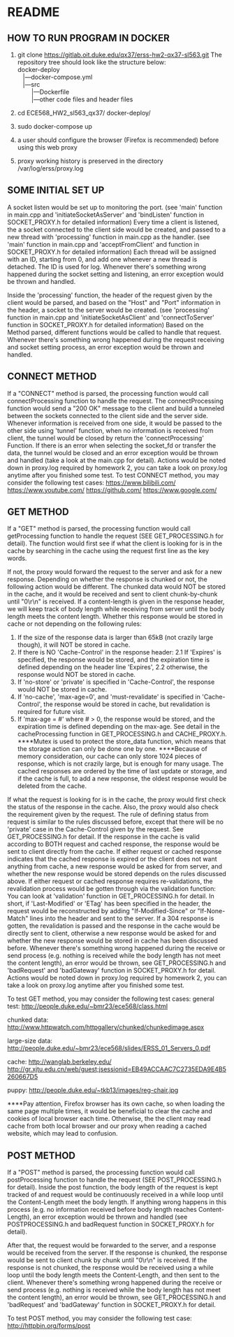 # README

## HOW TO RUN PROGRAM IN DOCKER

1. git clone https://gitlab.oit.duke.edu/qx37/erss-hw2-qx37-sl563.git 
The repository tree should look like the structure below:  
docker-deploy  
   |—docker-compose.yml  
   |—src  
        |—Dockerfile  
        |—other code files and header files  

2. cd ECE568_HW2_sl563_qx37/ docker-deploy/
3. sudo docker-compose up
4. a user should configure the browser (Firefox is recommended) before using this web proxy
5. proxy working history is preserved in the directory /var/log/erss/proxy.log


## SOME INITIAL SET UP

A socket listen would be set up to monitoring the port. (see 'main' function in main.cpp and 'initiateSocketAsServer' and 'bindListen' function in SOCKET_PROXY.h for detailed information)
Every time a client is listened, the a socket connected to the client side would be created, and passed to a new thread with 'processing' function in main.cpp as the handler. (see 'main' function in main.cpp and 'acceptFromClient' and function in SOCKET_PROXY.h for detailed information)
Each thread will be assigned with an ID, starting from 0, and add one whenever a new thread is detached. The ID is used for log.
Whenever there's something wrong happened during the socket setting and listening, an error exception would be thrown and handled.

Inside the 'processing' function, the header of the request given by the client would be parsed, and based on the "Host" and "Port" information in the header, a socket to the server would be created. (see 'processing' function in main.cpp and 'initiateSocketAsClient' and 'connectToServer' function in SOCKET_PROXY.h for detailed information)
Based on the Method parsed, different functions would be called to handle that request.
Whenever there's something wrong happened during the request receiving and socket setting process, an error exception would be thrown and handled.


## CONNECT METHOD

If a "CONNECT" method is parsed, the processing function would call connectProcessing function to handle the request.
The connectProcessing function would send a "200 OK" message to the client and build a tunneled between the sockets connected to the client side and the server side. 
Whenever information is received from one side, it would be passed to the other side using 'tunnel' function, when no information is received from client, the tunnel would be closed by return the 'connectProcessing' Function. 
If there is an error when selecting the socket_fd or transfer the data, the tunnel would be closed and an error exception would be thrown and handled (take a look at the main.cpp for detail).
Actions would be noted down in proxy.log required by homework 2, you can take a look on proxy.log anytime after you finished some test. 
To test CONNECT method, you may consider the following test cases:
https://www.bilibili.com/
https://www.youtube.com/
https://github.com/
https://www.google.com/

## GET METHOD

If a "GET" method is parsed, the processing function would call getProcessing function to handle the request  (SEE GET_PROCESSING.h for detail).
The function would first see if what the client is looking for is in the cache by searching in the cache using the request first line as the key words.

If not, the proxy would forward the request to the server and ask for a new response.
Depending on whether the response is chunked or not, the following action would be different.
The chunked data would NOT be stored in the cache, and it would be received and sent to client chunk-by-chunk until "0\r\n" is received.
If a content-length is given in the response header, we will keep track of body length while receiving from server until the body length meets the content length.
Whether this response would be stored in cache or not depending on the following rules:
1. If the size of the response data is larger than 65kB (not crazily large though), it will NOT be stored in cache.
2. If there is NO 'Cache-Control' in the response header:
	2.1 If 'Expires' is specified, the response would be stored, and the expiration time is defined depending on the header line 'Expires',
	2.2 otherwise, the response would NOT be stored in cache.
3. If 'no-store' or 'private' is specified in 'Cache-Control', the response would NOT be stored in cache.
4. If 'no-cache', 'max-age=0', and 'must-revalidate' is specified in 'Cache-Control', the response would be stored in cache, but revalidation is required for future visit.
5. If 'max-age = #' where # > 0, the response would be stored, and the expiration time is defined depending on the max-age.
See detail in the cacheProcessing function in GET_PROCESSING.h and CACHE_PROXY.h.
****Mutex is used to protect the store_data function, which means that the storage action can only be done one by one.
****Because of memory consideration, our cache can only store 1024 pieces of response, which is not crazily large, but is enough for many usage. The cached responses are ordered by the time of last update or storage, and if the cache is full, to add a new response, the oldest response would be deleted from the cache.

If what the request is looking for is in the cache, the proxy would first check the status of the response in the cache.
Also, the proxy would also check the requirement given by the request.
The rule of defining status from request is similar to the rules discussed before, except that there will be no 'private' case in the Cache-Control given by the request.
See GET_PROCESSING.h for detail.
If the response in the cache is valid according to BOTH request and cached response, the response would be sent to client directly from the cache. 
If either request or cached response indicates that the cached response is expired or the client does not want anything from cache, a new response would be asked for from server, and whether the new response would be stored depends on the rules discussed above.
If either request or cached response requires re-validations, the revalidation process would be gotten through via the validation function:
	You can look at 'validation' function in GET_PROCESSING.h for detail.
	In short, if 'Last-Modified' or 'ETag' has been specified in the header, the request would be reconstructed by adding "If-Modified-Since" or "If-None-Match" lines into the header and sent to the server.
	If a 304 response is gotten, the revalidation is passed and the response in the cache would be directly sent to client, otherwise a new response would be asked for and whether the new response would be stored in cache has been discussed before.
Whenever there's something wrong happened during the receive or send process (e.g. nothing is received while the body length has not meet the content length), an error would be thrown, see GET_PROCESSING.h and 'badRequest' and 'badGateway' function in SOCKET_PROXY.h for detail.
Actions would be noted down in proxy.log required by homework 2, you can take a look on proxy.log anytime after you finished some test. 

To test GET method, you may consider the following test cases:
general test:
http://people.duke.edu/~bmr23/ece568/class.html

chunked data:
http://www.httpwatch.com/httpgallery/chunked/chunkedimage.aspx

large-size data:
http://people.duke.edu/~bmr23/ece568/slides/ERSS_01_Servers_0.pdf

cache: 
http://wanglab.berkeley.edu/
http://gr.xjtu.edu.cn/web/guest;jsessionid=EB49ACCAAC7C2735EDA9E4B5260667D5

puppy:
http://people.duke.edu/~tkb13/images/reg-chair.jpg

****Pay attention, Firefox browser has its own cache, so when loading the same page multiple times, it would be beneficial to clear the cache and cookies of local browser each time. Otherwise, the the client may read cache from both local browser and our proxy when reading a cached website, which may lead to confusion.

## POST METHOD

If a "POST" method is parsed, the processing function would call postProcessing function to handle the request (SEE POST_PROCESSING.h for detail).
Inside the post function, the body length of the request is kept tracked of and request would be continuously received in a while loop until the Content-Length meet the body length.
If anything wrong happens in this process (e.g. no information received before body length reaches Content-Length), an error exception would be thrown and handled (see POSTPROCESSING.h and badRequest function in SOCKET_PROXY.h for detail).

After that, the request would be forwarded to the server, and a response would be received from the server.
If the response is chunked, the response would be sent to client chunk by chunk until "0\r\n" is received.
If the response is not chunked, the response would be received using a while loop until the body length meets the Content-Length, and then sent to the client.
Whenever there's something wrong happened during the receive or send process (e.g. nothing is received while the body length has not meet the content length), an error would be thrown, see GET_PROCESSING.h and 'badRequest' and 'badGateway' function in SOCKET_PROXY.h for detail.

To test POST method, you may consider the following test case:
http://httpbin.org/forms/post